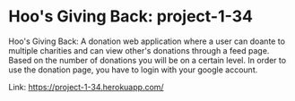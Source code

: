 # Hoo's Giving Back: project-1-34

Hoo's Giving Back: A donation web application where a user can doante to multiple charities and can view other's donations through a feed page. Based on the number of donations you will be on a certain level. In order to use the donation page, you have to login with your google account. 

Link: https://project-1-34.herokuapp.com/
